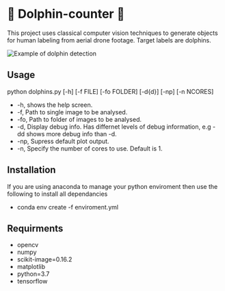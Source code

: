 # :dolphin: Dolphin-counter :dolphin:

This project uses classical computer vision techniques to generate objects for human labeling from aerial drone footage. Target labels are dolphins.

![Example of dolphin detection](https://raw.githubusercontent.com/lewisfish/dolphin-counter/master/example.png)



## Usage

python dolphins.py [-h] [-f FILE] [-fo FOLDER] [-d{d}] [-np] [-n NCORES]

- -h, shows the help screen.
- -f, Path to single image to be analysed.
- -fo, Path to folder of images to be analysed.
- -d, Display debug info. Has differnet levels of debug information, e.g -dd shows more debug info than -d.
- -np, Supress default plot output.
- -n, Specify the number of cores to use. Default is 1.

## Installation

If you are using anaconda to manage your python enviroment then use the following to install all dependancies

   - conda env create -f enviroment.yml

## Requirments
 
  - opencv
  - numpy
  - scikit-image=0.16.2
  - matplotlib
  - python=3.7
  - tensorflow
